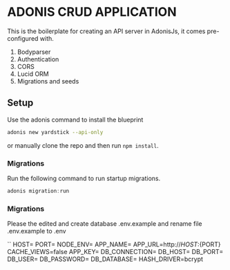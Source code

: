 # ADONIS CRUD APPLICATION

This is the boilerplate for creating an API server in AdonisJs, it comes pre-configured with.

1. Bodyparser
2. Authentication
3. CORS
4. Lucid ORM
5. Migrations and seeds

## Setup

Use the adonis command to install the blueprint

```bash
adonis new yardstick --api-only
```

or manually clone the repo and then run `npm install`.


### Migrations

Run the following command to run startup migrations.

```js
adonis migration:run
```

### Migrations

Please the edited and create database .env.example and rename file .env.example to .env

``
HOST=
PORT=
NODE_ENV=
APP_NAME=
APP_URL=http://${HOST}:${PORT}
CACHE_VIEWS=false
APP_KEY=
DB_CONNECTION=
DB_HOST=
DB_PORT=
DB_USER=
DB_PASSWORD=
DB_DATABASE=
HASH_DRIVER=bcrypt
```
